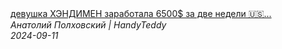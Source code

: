 <!--2024-09-11 15:01:42-->
<div class="yb">
  <a class="nodecor" href="/posts.html?rabota/devushka_hendimen_zarabotala_6500_za_dve_nedeli_hendimen_hendimenvssha_rabotavssha">
    <img class="preview" data-videoid="v2a1Z37bx9I" src="https://i3.ytimg.com/vi/v2a1Z37bx9I/hqdefault.jpg" align="middle" alt="">
  </a>
  <div class="inlbl text">
    <a class="nodecor" href="/posts.html?rabota/devushka_hendimen_zarabotala_6500_za_dve_nedeli_hendimen_hendimenvssha_rabotavssha">девушка ХЭНДИМЕН заработала 6500$ за две недели 🇺🇸...</a><br>
    <i class="smaller2">Анатолий Полховский | HandyTeddy </i><br>
    <i class="smaller3">2024-09-11</i>
  </div>
</div>
